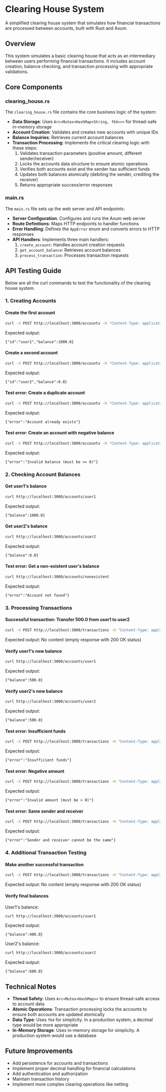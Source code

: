 # Clearing House System

A simplified clearing house system that simulates how financial transactions are processed between accounts, built with Rust and Axum.

## Overview

This system simulates a basic clearing house that acts as an intermediary between users performing financial transactions. It includes account creation, balance checking, and transaction processing with appropriate validations.

## Core Components

### clearing_house.rs

The `clearing_house.rs` file contains the core business logic of the system:

- **Data Storage**: Uses `Arc<Mutex<HashMap<String, f64>>>` for thread-safe in-memory storage
- **Account Creation**: Validates and creates new accounts with unique IDs
- **Balance Inquiries**: Retrieves current account balances
- **Transaction Processing**: Implements the critical clearing logic with these steps:
  1. Validates transaction parameters (positive amount, different sender/receiver)
  2. Locks the accounts data structure to ensure atomic operations
  3. Verifies both accounts exist and the sender has sufficient funds
  4. Updates both balances atomically (debiting the sender, crediting the receiver)
  5. Returns appropriate success/error responses

### main.rs

The `main.rs` file sets up the web server and API endpoints:

- **Server Configuration**: Configures and runs the Axum web server
- **Route Definitions**: Maps HTTP endpoints to handler functions
- **Error Handling**: Defines the `AppError` enum and converts errors to HTTP responses
- **API Handlers**: Implements three main handlers:
  1. `create_account`: Handles account creation requests
  2. `get_account_balance`: Retrieves account balances
  3. `process_transaction`: Processes transaction requests

## API Testing Guide

Below are all the curl commands to test the functionality of the clearing house system.

### 1. Creating Accounts

#### Create the first account
```bash
curl -X POST http://localhost:3000/accounts -H "Content-Type: application/json" -d '{"id": "user1", "balance": 1000.0}'
```
Expected output:
```
{"id":"user1","balance":1000.0}
```

#### Create a second account
```bash
curl -X POST http://localhost:3000/accounts -H "Content-Type: application/json" -d '{"id": "user2", "balance": 0.0}'
```
Expected output:
```
{"id":"user2","balance":0.0}
```

#### Test error: Create a duplicate account
```bash
curl -X POST http://localhost:3000/accounts -H "Content-Type: application/json" -d '{"id": "user1", "balance": 500.0}'
```
Expected output:
```
{"error":"Account already exists"}
```

#### Test error: Create an account with negative balance
```bash
curl -X POST http://localhost:3000/accounts -H "Content-Type: application/json" -d '{"id": "user3", "balance": -100.0}'
```
Expected output:
```
{"error":"Invalid balance (must be >= 0)"}
```

### 2. Checking Account Balances

#### Get user1's balance
```bash
curl http://localhost:3000/accounts/user1
```
Expected output:
```
{"balance":1000.0}
```

#### Get user2's balance
```bash
curl http://localhost:3000/accounts/user2
```
Expected output:
```
{"balance":0.0}
```

#### Test error: Get a non-existent user's balance
```bash
curl http://localhost:3000/accounts/nonexistent
```
Expected output:
```
{"error":"Account not found"}
```

### 3. Processing Transactions

#### Successful transaction: Transfer 500.0 from user1 to user2
```bash
curl -X POST http://localhost:3000/transactions -H "Content-Type: application/json" -d '{"sender": "user1", "receiver": "user2", "amount": 500.0}'
```
Expected output: No content (empty response with 200 OK status)

#### Verify user1's new balance
```bash
curl http://localhost:3000/accounts/user1
```
Expected output:
```
{"balance":500.0}
```

#### Verify user2's new balance
```bash
curl http://localhost:3000/accounts/user2
```
Expected output:
```
{"balance":500.0}
```

#### Test error: Insufficient funds
```bash
curl -X POST http://localhost:3000/transactions -H "Content-Type: application/json" -d '{"sender": "user1", "receiver": "user2", "amount": 1000.0}'
```
Expected output:
```
{"error":"Insufficient funds"}
```

#### Test error: Negative amount
```bash
curl -X POST http://localhost:3000/transactions -H "Content-Type: application/json" -d '{"sender": "user1", "receiver": "user2", "amount": -100.0}'
```
Expected output:
```
{"error":"Invalid amount (must be > 0)"}
```

#### Test error: Same sender and receiver
```bash
curl -X POST http://localhost:3000/transactions -H "Content-Type: application/json" -d '{"sender": "user1", "receiver": "user1", "amount": 100.0}'
```
Expected output:
```
{"error":"Sender and receiver cannot be the same"}
```

### 4. Additional Transaction Testing

#### Make another successful transaction
```bash
curl -X POST http://localhost:3000/transactions -H "Content-Type: application/json" -d '{"sender": "user1", "receiver": "user2", "amount": 100.0}'
```
Expected output: No content (empty response with 200 OK status)

#### Verify final balances

User1's balance:
```bash
curl http://localhost:3000/accounts/user1
```
Expected output:
```
{"balance":400.0}
```

User2's balance:
```bash
curl http://localhost:3000/accounts/user2
```
Expected output:
```
{"balance":600.0}
```

## Technical Notes

- **Thread Safety**: Uses `Arc<Mutex<HashMap>>` to ensure thread-safe access to account data
- **Atomic Operations**: Transaction processing locks the accounts to ensure both accounts are updated atomically
- **Data Type**: Uses `f64` for simplicity. In a production system, a decimal type would be more appropriate
- **In-Memory Storage**: Uses in-memory storage for simplicity. A production system would use a database

## Future Improvements

- Add persistence for accounts and transactions
- Implement proper decimal handling for financial calculations
- Add authentication and authorization
- Maintain transaction history
- Implement more complex clearing operations like netting